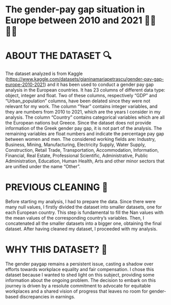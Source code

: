 # The gender-pay gap situation in Europe between 2010 and 2021 👩🏻👨🏻

# ABOUT THE DATASET 🔍
The dataset analyzed is from Kaggle (https://www.kaggle.com/datasets/gianinamariapetrascu/gender-pay-gap-europe-2010-2021) and it has been used to conduct a gender pay gap analysis in the European countries. It has 23 columns of different data type: object, integer and float. Two of these columns, respectively “GDP” and “Urban_population” columns, have been delated since they were not relevant for my work.
The column “Year” contains integer variables, and they are numbers from 2010 to 2021, which are the years I consider in my analysis.
The column “Country” contains categorical variables which are all the European nations but Greece. Since the dataset does not provide information of the Greek gender pay gap, it is not part of the analysis.
The remaining variables are float numbers and indicate the percentage pay gap between women and men. The considered working fields are: Industry, Business, Mining, Manufacturing, Electricity Supply, Water Supply, Construction, Retail Trade, Transportation, Accommodation, Information, Financial, Real Estate, Professional Scientific, Administrative, Public Administration, Education, Human Health, Arts and other minor sectors that are unified under the name “Other”.

# PREVIOUS CLEANING 🧹 
Before starting my analysis, I had to prepare the data. Since there were many null values, I firstly divided the dataset into smaller datasets, one for each European country. This step is fundamental to fill the Nan values with the mean values of the corresponding country’s variables.
Then, I concatenated all the smaller datasets into a bigger one, obtaining the final dataset.
After having cleaned my dataset, I proceeded with my analysis. 

# WHY THIS DATASET? 🤔
The gender paygap remains a persistent issue, casting a shadow over efforts towards workplace equality and fair compensation. I chose this dataset because I wanted to shed light on this subject, providing some information about the ongoing problem. The decision to embark on this journey is driven by a resolute commitment to advocate for equitable workplaces and a shared vision of progress that leaves no room for gender-based discrepancies in earnings.
